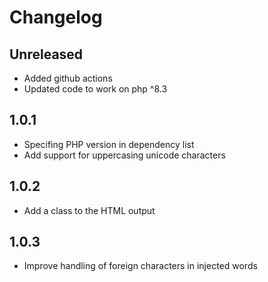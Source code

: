 Changelog
=========

Unreleased
-----
* Added github actions
* Updated code to work on php ^8.3

1.0.1
-----
* Specifing PHP version in dependency list
* Add support for uppercasing unicode characters

1.0.2
-----
* Add a class to the HTML output

1.0.3
-----
* Improve handling of foreign characters in injected words
